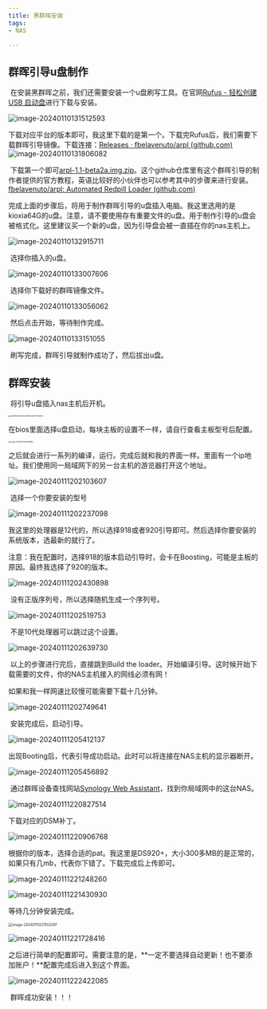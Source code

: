 ```yaml
---
title: 黑群晖安装
tags:
- NAS

---
```


## 群晖引导u盘制作

​	在安装黑群晖之前，我们还需要安装一个u盘刷写工具。在官网[Rufus - 轻松创建 USB 启动盘](https://rufus.ie/zh/)进行下载与安装。

![image-20240110131512593](/pic/image-20240110131512593.png)

​	下载对应平台的版本即可，我这里下载的是第一个。下载完Rufus后，我们需要下载群晖引导镜像。下载连接：[Releases · fbelavenuto/arpl (github.com)](https://github.com/fbelavenuto/arpl/releases)	![image-20240110131806082](/pic/image-20240110131806082.png)

​	下载第一个即可[arpl-1.1-beta2a.img.zip](https://github.com/fbelavenuto/arpl/releases/download/v1.1-beta2a/arpl-1.1-beta2a.img.zip)。这个github仓库里有这个群晖引导的制作者提供的官方教程，英语比较好的小伙伴也可以参考其中的步骤来进行安装。[fbelavenuto/arpl: Automated Redpill Loader (github.com)](https://github.com/fbelavenuto/arpl)

​	完成上面的步骤后，将用于制作群晖引导的u盘插入电脑。我这里选用的是kioxia64G的u盘。注意，请不要使用存有重要文件的u盘。用于制作引导的u盘会被格式化。这里建议买一个新的u盘，因为引导盘会被一直插在你的nas主机上。

![image-20240110132915711](/pic/image-20240110132915711.png)

​	选择你插入的u盘。

![image-20240110133007606](/pic/image-20240110133007606.png)

​	选择你下载好的群晖镜像文件。

![image-20240110133056062](/pic/image-20240110133056062.png)

​	然后点击开始，等待制作完成。

![image-20240110133151055](/pic/image-20240110133151055.png)

​	刷写完成，群晖引导就制作成功了，然后拔出u盘。

## 群晖安装

​	将引导u盘插入nas主机后开机。

<img src="/pic/ea9b45e04e49ade108b2d46c474be9cf.jpg" alt="ea9b45e04e49ade108b2d46c474be9cf" style="zoom:25%;" />

​	在bios里面选择u盘启动，每块主板的设置不一样，请自行查看主板型号后配置。

<img src="/pic/image-20240111201844880.png" alt="image-20240111201844880" style="zoom: 25%;" />

​	之后就会进行一系列的编译，运行。完成后就和我的界面一样。里面有一个ip地址。我们使用同一局域网下的另一台主机的游览器打开这个地址。

![image-20240111202103607](/pic/image-20240111202103607.png)

​	选择一个你要安装的型号

![image-20240111202237098](/pic/image-20240111202237098.png)

​	我这里的处理器是12代的，所以选择918或者920引导即可。然后选择你要安装的系统版本，选最新的就行了。

​	注意：我在配置时，选择918的版本启动引导时，会卡在Boosting，可能是主板的原因。最终我选择了920的版本。

![image-20240111202430898](/pic/image-20240111202430898.png)

​	没有正版序列号，所以选择随机生成一个序列号。

![image-20240111202519753](/pic/image-20240111202519753.png)

​	不是10代处理器可以跳过这个设置。

![image-20240111202639730](/pic/image-20240111202639730.png)

​	以上的步骤进行完后，直接跳到Build the loader。开始编译引导。这时候开始下载需要的文件，你的NAS主机接入的网线必须有网！

如果和我一样网速比较慢可能需要下载十几分钟。

![image-20240111202749641](/pic/image-20240111202749641.png)

​	安装完成后，启动引导。

![image-20240111205412137](/pic/image-20240111205412137.png)

​	出现Booting后，代表引导成功启动。此时可以将连接在NAS主机的显示器断开。

![image-20240111205456892](/pic/image-20240111205456892.png)

​	通过群晖设备查找网站[Synology Web Assistant](https://finds.synology.com/)，找到你局域网中的这台NAS。

![image-20240111220827514](/pic/image-20240111220827514.png)

下载对应的DSM补丁。

![image-20240111220906768](/pic/image-20240111220906768.png)

根据你的版本，选择合适的pat。我这里是DS920+，大小300多MB的是正常的，如果只有几mb，代表你下错了。下载完成后上传即可。

![image-20240111221248260](/pic/image-20240111221248260.png)

![image-20240111221430930](/pic/image-20240111221430930.png)

等待几分钟安装完成。

<img src="/pic/image-20240111221552297.png" alt="image-20240111221552297" style="zoom:50%;" />

![image-20240111221728416](/pic/image-20240111221728416.png)

​	之后进行简单的配置即可。需要注意的是，**一定不要选择自动更新！也不要添加账户！**配置完成后进入到这个界面。

![image-20240111222422085](/pic/image-20240111222422085.png)

​	群晖成功安装！！！

